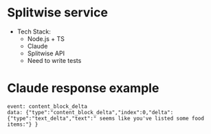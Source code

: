 # Splitwise service

- Tech Stack:
  - Node.js + TS
  - Claude
  - Splitwise API
  - Need to write tests

# Claude response example

```
event: content_block_delta
data: {"type":"content_block_delta","index":0,"delta":{"type":"text_delta","text":" seems like you've listed some food items:"} }
```
